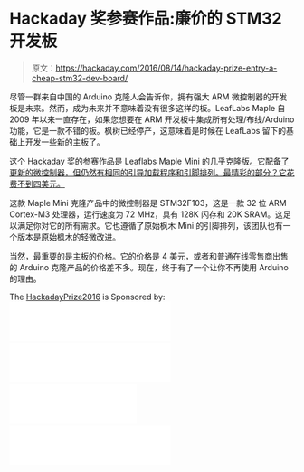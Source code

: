 # Hackaday 奖参赛作品:廉价的 STM32 开发板

> 原文：<https://hackaday.com/2016/08/14/hackaday-prize-entry-a-cheap-stm32-dev-board/>

尽管一群来自中国的 Arduino 克隆人会告诉你，拥有强大 ARM 微控制器的开发板是未来。然而，成为未来并不意味着没有很多这样的板。LeafLabs Maple 自 2009 年以来一直存在，如果您想要在 ARM 开发板中集成所有处理/布线/Arduino 功能，它是一款不错的板。枫树已经停产，这意味着是时候在 LeafLabs 留下的基础上开发一些新的主板了。

这个 Hackaday 奖的参赛作品是 Leaflabs Maple Mini 的几乎克隆版[。它配备了更新的微控制器，但仍然有相同的引导加载程序和引脚排列。最精彩的部分？它花费不到四美元。](https://hackaday.io/project/13089-cool-a-36-stm32duino-stm32f103c8-maple-mini)

这款 Maple Mini 克隆产品中的微控制器是 STM32F103，这是一款 32 位 ARM Cortex-M3 处理器，运行速度为 72 MHz，具有 128K 闪存和 20K SRAM。这足以满足你对它的所有需求。它也遵循了原始枫木 Mini 的引脚排列，该团队也有一个版本是原始枫木的轻微改进。

当然，最重要的是主板的价格。它的价格是 4 美元，或者和普通在线零售商出售的 Arduino 克隆产品的价格差不多。现在，终于有了一个让你不再使用 Arduino 的理由。

The [HackadayPrize2016](https://hackaday.io/prize) is Sponsored by:[![Atmel](img/2e52aec37df7a9bb2e83735e78e154fe.png)](https://hackaday.io/atmel) [![Microchip](img/058307fc153f1ab19d84443be4f08cfb.png)](https://hackaday.io/microchip) [![Digi-Key](img/451cc9c9dd3307f9cc00715f8e9632e5.png)](https://www.digikey.com/) [![Supplyframe](img/acce516476edc2011f11f70c89a4a2f6.png)](https://supplyframe.com/)